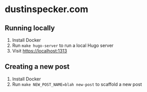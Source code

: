 # dustinspecker.com

## Running locally

1. Install Docker
1. Run `make hugo-server` to run a local Hugo server
1. Visit [https://localhost:1313](https://localhost:1313)

## Creating a new post

1. Install Docker
1. Run `make NEW_POST_NAME=blah new-post` to scaffold a new post
